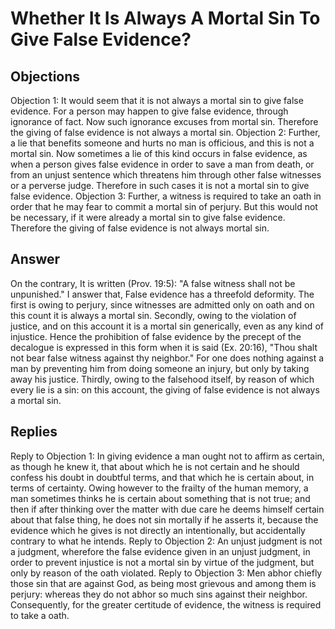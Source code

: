 # Whether It Is Always A Mortal Sin To Give False Evidence?
## Objections
Objection 1: It would seem that it is not always a mortal sin to give false evidence. For a person may happen to give false evidence, through ignorance of fact. Now such ignorance excuses from mortal sin. Therefore the giving of false evidence is not always a mortal sin.
Objection 2: Further, a lie that benefits someone and hurts no man is officious, and this is not a mortal sin. Now sometimes a lie of this kind occurs in false evidence, as when a person gives false evidence in order to save a man from death, or from an unjust sentence which threatens him through other false witnesses or a perverse judge. Therefore in such cases it is not a mortal sin to give false evidence.
Objection 3: Further, a witness is required to take an oath in order that he may fear to commit a mortal sin of perjury. But this would not be necessary, if it were already a mortal sin to give false evidence. Therefore the giving of false evidence is not always mortal sin.
## Answer
On the contrary, It is written (Prov. 19:5): "A false witness shall not be unpunished."
I answer that, False evidence has a threefold deformity. The first is owing to perjury, since witnesses are admitted only on oath and on this count it is always a mortal sin. Secondly, owing to the violation of justice, and on this account it is a mortal sin generically, even as any kind of injustice. Hence the prohibition of false evidence by the precept of the decalogue is expressed in this form when it is said (Ex. 20:16), "Thou shalt not bear false witness against thy neighbor." For one does nothing against a man by preventing him from doing someone an injury, but only by taking away his justice. Thirdly, owing to the falsehood itself, by reason of which every lie is a sin: on this account, the giving of false evidence is not always a mortal sin.
## Replies
Reply to Objection 1: In giving evidence a man ought not to affirm as certain, as though he knew it, that about which he is not certain and he should confess his doubt in doubtful terms, and that which he is certain about, in terms of certainty. Owing however to the frailty of the human memory, a man sometimes thinks he is certain about something that is not true; and then if after thinking over the matter with due care he deems himself certain about that false thing, he does not sin mortally if he asserts it, because the evidence which he gives is not directly an intentionally, but accidentally contrary to what he intends.
Reply to Objection 2: An unjust judgment is not a judgment, wherefore the false evidence given in an unjust judgment, in order to prevent injustice is not a mortal sin by virtue of the judgment, but only by reason of the oath violated.
Reply to Objection 3: Men abhor chiefly those sin that are against God, as being most grievous and among them is perjury: whereas they do not abhor so much sins against their neighbor. Consequently, for the greater certitude of evidence, the witness is required to take a oath.